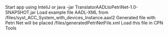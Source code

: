 Start app using InteliJ or 
java -jar TranslatorAADLtoPetriNet-1.0-SNAPSHOT.jar
Load example file AADL-XML from /files/syst_ACC_System_with_devices_Instance.aaxl2
Generated file with Petri Net will be placed /files/generatedPetriNetFile.xml
Load this file in CPN Tools